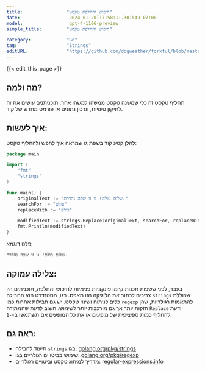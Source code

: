 ```yaml
---
title:                "חיפוש והחלפת טקסט"
date:                  2024-01-20T17:58:11.301549-07:00
model:                 gpt-4-1106-preview
simple_title:         "חיפוש והחלפת טקסט"

category:             "Go"
tag:                  "Strings"
editURL:              "https://github.com/dogweather/forkful/blob/master/content/he/go/searching-and-replacing-text.md"
---
```


{{< edit_this_page >}}

## מה ולמה?
תחליף טקסט זה כלי שמשנה טקסט ממשהו למשהו אחר. תוכניתנים עושים את זה לתיקון טעויות, עדכון נתונים או פורמט מחדש של קוד.

## איך לעשות:
להלן קטע קוד בשפת גו שמראה איך לחפש ולהחליף טקסט:

```go
package main

import (
	"fmt"
	"strings"
)

func main() {
	originalText := "שלום עולם! גו זו שפה נהדרת."
	searchFor := "עולם"
	replaceWith := "כולם"

	modifiedText := strings.Replace(originalText, searchFor, replaceWith, -1)
	fmt.Println(modifiedText)
}
```

פלט דוגמא:

```
שלום כולם! גו זו שפה נהדרת.
```

## צלילה עמוקה:
בעבר, לפני ששפות תכנות קיימו פונקציות פנימיות לחיפוש והחלפה, תוכניתים היו צריכים לכתוב את הלוגיקה הזו מאפס. בגו, הסטנדרט הוא החבילה `strings` שכוללת כלים לניתוח ושינוי טקסט. יש גם חבילות אחרות כמו `regexp` להתאמות רגולריות, שהן חזקות יותר אך גם מורכבות יותר לשימוש. חשוב לדעת שהמתודה `Replace` יודעת להחליף כמות ספיציפית של מופעים או את כל המופעים אם תשתמשו ב-`-1`.

## ראה גם:
- תיעוד לחבילה `strings` בגו: [golang.org/pkg/strings](https://golang.org/pkg/strings/)
- שימוש בביטויים רגולריים בגו: [golang.org/pkg/regexp](https://golang.org/pkg/regexp/)
- מדריך למיתוג טקסט וביטויים רגולריים: [regular-expressions.info](https://www.regular-expressions.info/)
